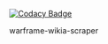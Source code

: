 
[![Codacy Badge](https://api.codacy.com/project/badge/Grade/672ceae54af449d3b79b9e5667d96034)](https://app.codacy.com/app/CMDadabo/warframe-wikia-scrapers?utm_source=github.com&utm_medium=referral&utm_content=CMDadabo/warframe-wikia-scrapers&utm_campaign=badger)

warframe-wikia-scraper
